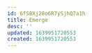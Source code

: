```yaml
---
id: 6fSBXj28o6R7ySjhQ7a1h
title: Emerge
desc: ''
updated: 1639951720553
created: 1639951720553
---
```



